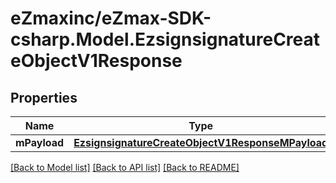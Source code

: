 
# eZmaxinc/eZmax-SDK-csharp.Model.EzsignsignatureCreateObjectV1Response

## Properties

Name | Type | Description | Notes
------------ | ------------- | ------------- | -------------
**mPayload** | [**EzsignsignatureCreateObjectV1ResponseMPayload**](EzsignsignatureCreateObjectV1ResponseMPayload.md) |  | 

[[Back to Model list]](../README.md#documentation-for-models)
[[Back to API list]](../README.md#documentation-for-api-endpoints)
[[Back to README]](../README.md)


